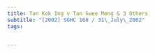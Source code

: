 ```yaml
---
title: Tan Kok Ing v Tan Swee Meng & 3 Others 
subtitle: "[2002] SGHC 166 / 31\_July\_2002"
tags:


---
```


